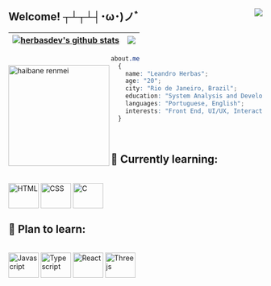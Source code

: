 Welcome! ┬┴┬┴┤･ω･)ノﾞ	     <img align=right src="https://gpvc.arturio.dev/herbasdev"/> 
---
| <a href="https://github.com/herbasdev/github-readme-stats"><img align="center" src="https://github-readme-stats.vercel.app/api?username=herbasdev&show_icons=true&include_all_commits=true&theme=midnight-purple&hide_border=true" alt="herbasdev's github stats" /></a> | <a href="https://github.com/herbasdev/github-readme-stats"><img align="center" src="https://github-readme-stats.vercel.app/api/top-langs/?username=herbasdev&layout=compact&theme=midnight-purple&hide_border=true" /></a> |
| ------------- | ------------- |

<img src="https://www.nautiljon.com/images/anime/00/76/haibane_renmei_267.jpg"
     alt="haibane renmei"
     style="margin-top:20px;"
     height="200px"
     align="left" />

```CSS
about.me
  {
    name: "Leandro Herbas";
    age: "20";
    city: "Rio de Janeiro, Brazil";
    education: "System Analysis and Development @ FAETERJ-Rio";
    languages: "Portuguese, English";
    interests: "Front End, UI/UX, Interaction Design, web 3D";
  }
```
<br/>

## 🌱 Currently learning:
<div style="display: inline_block"><br>
  <img align="center" alt="HTML" height="50" width="60" src="https://cdn.jsdelivr.net/gh/devicons/devicon/icons/html5/html5-original.svg">
  <img align="center" alt="CSS" height="50" width="60" src="https://cdn.jsdelivr.net/gh/devicons/devicon/icons/css3/css3-original.svg">
  <img align="center" alt="C" height="50" width="60" src="https://cdn.jsdelivr.net/gh/devicons/devicon/icons/c/c-original.svg">
</div>

## 🎈 Plan to learn:
<div style="display: inline_block"><br>
  <img align="center" alt="Javascript" height="50" width="60" src="https://cdn.jsdelivr.net/gh/devicons/devicon/icons/javascript/javascript-original.svg">
  <img align="center" alt="Typescript" height="50" width="60" src="https://cdn.jsdelivr.net/gh/devicons/devicon/icons/typescript/typescript-original.svg">
  <img align="center" alt="React" height="50" width="60" src="https://cdn.jsdelivr.net/gh/devicons/devicon/icons/react/react-original.svg">
  <img align="center" alt="Threejs" height="50" width="60" src="https://cdn.jsdelivr.net/gh/devicons/devicon/icons/threejs/threejs-original.svg">
</div>
